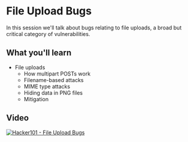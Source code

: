 File Upload Bugs
================

In this session we'll talk about bugs relating to file uploads, a broad but critical category of vulnerabilities.

What you'll learn
-----------------

- File uploads
	- How multipart POSTs work
	- Filename-based attacks
	- MIME type attacks
	- Hiding data in PNG files
	- Mitigation

Video
-----

[![Hacker101 - File Upload Bugs](https://img.youtube.com/vi/xpCLMz3efUw/0.jpg)](https://www.youtube.com/watch?v=xpCLMz3efUw)

